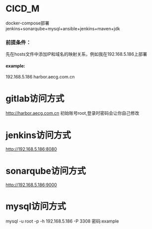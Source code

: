 # CICD_M
docker-compose部署jenkins+sonarqube+mysql+ansible+jenkins+maven+jdk


### 前提条件：
先在hosts文件中添加IP和域名的映射关系，例如我在192.168.5.186上部署
#### example:
192.168.5.186 harbor.aecg.com.cn

# gitlab访问方式
http://harbor.aecg.com.cn
初始账号root,登录时密码会让你自己修改


# jenkins访问方式
http://192.168.5.186:8080



# sonarqube访问方式
http://192.168.5.186:9000


# mysql访问方式
mysql -u root -p -h 192.168.5.186 -P 3308
密码:example
